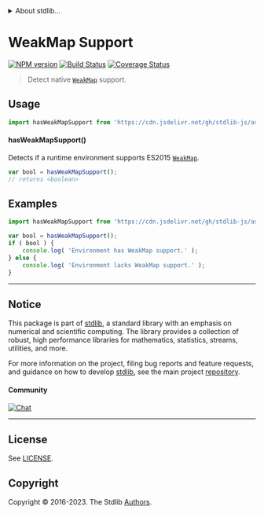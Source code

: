 <!--

@license Apache-2.0

Copyright (c) 2018 The Stdlib Authors.

Licensed under the Apache License, Version 2.0 (the "License");
you may not use this file except in compliance with the License.
You may obtain a copy of the License at

   http://www.apache.org/licenses/LICENSE-2.0

Unless required by applicable law or agreed to in writing, software
distributed under the License is distributed on an "AS IS" BASIS,
WITHOUT WARRANTIES OR CONDITIONS OF ANY KIND, either express or implied.
See the License for the specific language governing permissions and
limitations under the License.

-->


<details>
  <summary>
    About stdlib...
  </summary>
  <p>We believe in a future in which the web is a preferred environment for numerical computation. To help realize this future, we've built stdlib. stdlib is a standard library, with an emphasis on numerical and scientific computation, written in JavaScript (and C) for execution in browsers and in Node.js.</p>
  <p>The library is fully decomposable, being architected in such a way that you can swap out and mix and match APIs and functionality to cater to your exact preferences and use cases.</p>
  <p>When you use stdlib, you can be absolutely certain that you are using the most thorough, rigorous, well-written, studied, documented, tested, measured, and high-quality code out there.</p>
  <p>To join us in bringing numerical computing to the web, get started by checking us out on <a href="https://github.com/stdlib-js/stdlib">GitHub</a>, and please consider <a href="https://opencollective.com/stdlib">financially supporting stdlib</a>. We greatly appreciate your continued support!</p>
</details>

# WeakMap Support

[![NPM version][npm-image]][npm-url] [![Build Status][test-image]][test-url] [![Coverage Status][coverage-image]][coverage-url] <!-- [![dependencies][dependencies-image]][dependencies-url] -->

> Detect native [`WeakMap`][mdn-weakmap] support.



<section class="usage">

## Usage

```javascript
import hasWeakMapSupport from 'https://cdn.jsdelivr.net/gh/stdlib-js/assert-has-weakmap-support@deno/mod.js';
```

#### hasWeakMapSupport()

Detects if a runtime environment supports ES2015 [`WeakMap`][mdn-weakmap].

```javascript
var bool = hasWeakMapSupport();
// returns <boolean>
```

</section>

<!-- /.usage -->

<section class="examples">

## Examples

<!-- eslint no-undef: "error" -->

```javascript
import hasWeakMapSupport from 'https://cdn.jsdelivr.net/gh/stdlib-js/assert-has-weakmap-support@deno/mod.js';

var bool = hasWeakMapSupport();
if ( bool ) {
    console.log( 'Environment has WeakMap support.' );
} else {
    console.log( 'Environment lacks WeakMap support.' );
}
```

</section>

<!-- /.examples -->



<!-- Section for related `stdlib` packages. Do not manually edit this section, as it is automatically populated. -->

<section class="related">

</section>

<!-- /.related -->

<!-- Section for all links. Make sure to keep an empty line after the `section` element and another before the `/section` close. -->


<section class="main-repo" >

* * *

## Notice

This package is part of [stdlib][stdlib], a standard library with an emphasis on numerical and scientific computing. The library provides a collection of robust, high performance libraries for mathematics, statistics, streams, utilities, and more.

For more information on the project, filing bug reports and feature requests, and guidance on how to develop [stdlib][stdlib], see the main project [repository][stdlib].

#### Community

[![Chat][chat-image]][chat-url]

---

## License

See [LICENSE][stdlib-license].


## Copyright

Copyright &copy; 2016-2023. The Stdlib [Authors][stdlib-authors].

</section>

<!-- /.stdlib -->

<!-- Section for all links. Make sure to keep an empty line after the `section` element and another before the `/section` close. -->

<section class="links">

[npm-image]: http://img.shields.io/npm/v/@stdlib/assert-has-weakmap-support.svg
[npm-url]: https://npmjs.org/package/@stdlib/assert-has-weakmap-support

[test-image]: https://github.com/stdlib-js/assert-has-weakmap-support/actions/workflows/test.yml/badge.svg?branch=v0.1.0
[test-url]: https://github.com/stdlib-js/assert-has-weakmap-support/actions/workflows/test.yml?query=branch:v0.1.0

[coverage-image]: https://img.shields.io/codecov/c/github/stdlib-js/assert-has-weakmap-support/main.svg
[coverage-url]: https://codecov.io/github/stdlib-js/assert-has-weakmap-support?branch=main

<!--

[dependencies-image]: https://img.shields.io/david/stdlib-js/assert-has-weakmap-support.svg
[dependencies-url]: https://david-dm.org/stdlib-js/assert-has-weakmap-support/main

-->

[chat-image]: https://img.shields.io/gitter/room/stdlib-js/stdlib.svg
[chat-url]: https://app.gitter.im/#/room/#stdlib-js_stdlib:gitter.im

[stdlib]: https://github.com/stdlib-js/stdlib

[stdlib-authors]: https://github.com/stdlib-js/stdlib/graphs/contributors

[cli-section]: https://github.com/stdlib-js/assert-has-weakmap-support#cli
[cli-url]: https://github.com/stdlib-js/assert-has-weakmap-support/tree/cli
[@stdlib/assert-has-weakmap-support]: https://github.com/stdlib-js/assert-has-weakmap-support/tree/main

[umd]: https://github.com/umdjs/umd
[es-module]: https://developer.mozilla.org/en-US/docs/Web/JavaScript/Guide/Modules

[deno-url]: https://github.com/stdlib-js/assert-has-weakmap-support/tree/deno
[umd-url]: https://github.com/stdlib-js/assert-has-weakmap-support/tree/umd
[esm-url]: https://github.com/stdlib-js/assert-has-weakmap-support/tree/esm
[branches-url]: https://github.com/stdlib-js/assert-has-weakmap-support/blob/main/branches.md

[stdlib-license]: https://raw.githubusercontent.com/stdlib-js/assert-has-weakmap-support/main/LICENSE

[mdn-weakmap]: https://developer.mozilla.org/en-US/docs/Web/JavaScript/Reference/Global_Objects/WeakMap

</section>

<!-- /.links -->
